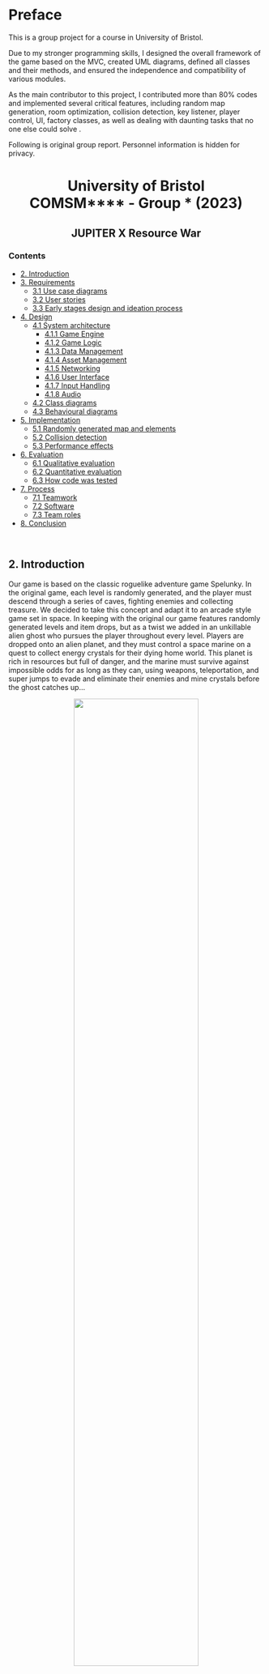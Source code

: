 # Preface

This is a group project for a course in University of Bristol. 

Due to my stronger programming skills, I designed the overall framework of the game based on the MVC, created UML diagrams, defined all classes and their methods, and ensured the independence and compatibility of various modules. 

As the main contributor to this project, I contributed more than 80% codes and implemented several critical features, including random map generation, room optimization, collision detection, key listener, player control, UI, factory classes, as well as dealing with daunting tasks that no one else could solve . 

Following is original group report. Personnel information is hidden for privacy.



<div align="center">
   <h1> University  of  Bristol <br/>
   COMSM**** - Group * (2023) <br/></h1>
   <h2>JUPITER X Resource War</h2>
</div>





### Contents
- [2. Introduction](#2-introduction)
- [3. Requirements](#3-requirements)
  - [3.1 Use case diagrams](#31-use-case-diagrams)
  - [3.2 User stories](#32-user-stories)
  - [3.3 Early stages design and ideation process](#33-early-stages-design-and-ideation-process)
- [4. Design](#4-design)
  - [4.1 System architecture](#41-system-architecture)
    - [4.1.1 Game Engine](#411-game-engine)
    - [4.1.2 Game Logic](#412-game-logic)
    - [4.1.3 Data Management](#413-data-management)
    - [4.1.4 Asset Management](#414-asset-management)
    - [4.1.5 Networking](#415-networking)
    - [4.1.6 User Interface](#416-user-interface)
    - [4.1.7 Input Handling](#417-input-handling)
    - [4.1.8 Audio](#418-audio)
  - [4.2 Class diagrams](#42-class-diagrams)
  - [4.3 Behavioural diagrams](#43-behavioural-diagrams)
- [5. Implementation](#5-implementation)
  - [5.1 Randomly generated map and elements](#51-randomly-generated-map-and-elements)
  - [5.2 Collision detection](#52-collision-detection)
  - [5.3 Performance effects](#53-performance-effects)
- [6. Evaluation](#6-evaluation)
  - [6.1 Qualitative evaluation](#61-qualitative-evaluation)
  - [6.2 Quantitative evaluation](#62-quantitative-evaluation)
  - [6.3 How code was tested](#63-how-code-was-tested)
- [7. Process](#7-process)
  - [7.1 Teamwork](#71-teamwork)
  - [7.2 Software](#72-software)
  - [7.3 Team roles](#73-team-roles)
- [8. Conclusion](#8-conclusion)


<br>

## 2. Introduction

Our game is based on the classic roguelike adventure game Spelunky. In the original game, each level is randomly generated, and the player must descend through a series of caves, fighting enemies and collecting treasure.  We decided to take this concept and adapt it to an arcade style game set in space. In keeping with the original our game features randomly generated levels and item drops, but as a twist we added in an unkillable alien ghost who pursues the player throughout every level. Players are dropped onto an alien planet, and they must control a space marine on a quest to collect energy crystals for their dying home world. This planet is rich in resources but full of danger, and the marine must survive against impossible odds for as long as they can, using weapons, teleportation, and super jumps to evade and eliminate their enemies and mine crystals before the ghost catches up…

<p align="center">
  <img width="70%" src="./ReportMaterials/gameplay.gif">
</p>
<br>

## 3. Requirements


### 3.1 Use case diagrams

<p align="center">
  <img width="70%" src="./ReportMaterials/UseCaseDiagram.png">
</p>
<br>
Use case diagrams and user stories are kept in folder 'ReportMaterials' in gitub mainpage for your reference.

https://github.com/UoB-COMSM0110/2023-group-7/tree/main/ReportMaterials


### 3.2 User stories

As a player I want to play a character with different combination of weapons so that have personalized game experience.

As a player I want to explore different dungeons rooms so that experience the joy of unknown.

As a player I want to encounter with different enemies with different skills and difficulty so that devote thought to planning survival routes and game strategies.

As a player I want to discover different items to improve weapon power or make the survival easier so that pay attention to collect item while fighting with monsters and increase fun of the game.

As a player I want to change game difficulties and there are some defined levels so that I can choose them according to my level and make game experience better.

As a player I want to experience permadeath so that I need to make every decision carefully and compete with others for scores.

As a player I want to experience different movement method so that the game has more possibilities and be unexpected rescued from a desperate situation

As a player I want to interact with map elements such as portal so that the game become much more interesting, and I can make strategies with these things.

As a player I want to heal my HP so that there still chances to survive even I make a strategy mistake.

As a player I want to experience a game that the difficulty level increase by time so that the game become more interesting soul-stirring with time going by in the case that the play is used to current difficulty.

As a player I want to pause the game while playing so that I could continue the game after I resolve emergency.

As a player I want to store my game score and compare with other players so that I can be hungrier for score and feel fulfilled when I beat other players.

As a player I want to turn off the game music so that I can focus on the game without being influenced by background music.

As a player I want to check the game tutorial or help at the start menu as well as in the game so that I can learn the operation method when I first play it and check help tips when I forget some operations in game.

As a player I want to be hurt by map elements so that I need to focus on every moment.

As a player I want to pick up items that could increase my score so that I'm more enthusiastic to explore the game.

As a player I want to double jump in the game so that I can move more flexible.

As a developer I want to design a game room and map generation algorithm so that the game has more possibilities and more interesting to explore.

As a developer I want to design several weapons so that the game experience is personalized.

As a developer I want to design background music and different sound effects so that the player could be more immersed into the game.

As a developer I want to have different artistical art and animation design so that the player has better game experience.

As a developer I want to design menus for different settings so that the player could personalize their playing easily.


### 3.3 Early stages design and ideation process

At early stages, each member in the team brought up at least 2 games ideas to develop. We discussed and evaluated all ideas from a wide range of aspects which game we are going to build, for example, the possibilities of twists for each game, potential game users, a more original game, how it works (interactions between enemies and player) etc.

Finally, we reached a consensus of which game to develop as we all agreed on a rough-like game and clearer picture of our game. Initially we have a general aim for our game, for example, game background setting, space mission and exploring, various landscapes (rooms), various enemies, score system, items system etc.


## 4. Design

### 4.1 System architecture


In the realm of game development, system architecture design is a critical aspect, as it provides the essential framework and coordination for the game's diverse components. This design facilitates the scalability, maintainability and it ensures the game can be developed efficiently. Here are some key elements we have taken in account during devising the system architecture of this game:

#### 4.1.1 Game Engine

As required by the assignment brief, the game is design with Processing, instead of relying on pre-built game engines, we have efficiently created a custom game engine. It allowed us to take advantage of the full potential of Processing, like rendering capabilities, animation, interface design. Based on it, the game could be developed efficiently, and different components created by all people in our team could be combined and integrated seamless.

#### 4.1.2 Game Logic

Design the game logic, which includes the rules and mechanics of the game, such as character progression, combat, and level generation. This should be separated from the rendering and engine systems, allowing for easier updates and modifications to the game's core functionality.

- Objective and challenges

The game performance is evaluated by player score, which is calculate by the number of enemies killed, the number of ore mined, number of items acquired. There is a score coefficient based on initial difficulty choice and the score already acquired (increase by 1 every 5000 score). Different enemies correspond to different score. Player has 10 HP at the beginning of the game, you will lose 1 HP every time you touch spine or hurt by enemies. When all HP used up, game over, you can input your name and see ranking. The game target is to survive, collect scores as many as possible. 

- Core gameplay mechanics

Player has the command: move left/right, speed down, interact, pick up item, change weapon, change items, jump, jump off, pause, shoot, use items. 

Crates appears randomly in the room and can be opened with keyboard input “E” and press another time to pick it up, the crate might contain one of the following items: shotgun bullet, split shot bullet, wing (fly 8 seconds), HP diamond (max HP +1) and SPEED diamond (speed up in 5 seconds). 
The yellow board is trampoline, it increases jump heigh when the player stands on it. 

The blue board is portal, stand on it and press key “E”, the player could teleport back and forth between portals. 

Ore is hidden in blocks, use miner gun to attack them and get scores.

Green and red diamonds are randomly distributed in the room, touch to collect them, the green diamonds bring extra marks, and the red diamonds heal 1 HP.

- Game state and transitions

When the game starts up, it enters the default home page, where the player can choose to start, check help page, option page, ranking and quit. And in the game, on the top right corner, there are some buttons: help, music on/off, pause and exit. Game states are defined in Model class, the coordinate of mouse is monitored whether on the button area, when press buttons, it calls controller to change game statues, then the View class render new game picture.

- Artificial Intelligence (AI)

All enemy are controlled by AI algorithms, the unbeatable ghost identifies your coordinate and chase you all game after you leave the first room. All the other enemies have their own space, when the player appears in the area, the monster launch attacks in their way, shooting or melee attack.

- Game balance and difficulty

As required in the assignment brief, there are three preset difficulties, it can be change in the option menu and you can see current difficulty in the game. To make the game more intense and thrilling over time, a hidden difficulty coefficient is applied (increase by 1 every 5000 score). The difficulty is tested to make sure it’s appropriate.

- Event handling and input management

Collision detection is running all the time to make sure the player has valid interaction with monsters or the room. The game monitor mouse and keyboard input to receive player input. All error message is recorded so that when it crashes, the developer could figure out the reason and fix it.

#### 4.1.3 Data Management

The game information is stored locally with array list or csv file. Some data like the map of already explored rooms is reset every time game over and new round start, so that every round the player could explore new map. While some other data like the score and ranking is only initialized when game startup, so that player could see previous game records after several rounds.

#### 4.1.4 Asset Management

The game's assets, such as textures, models, animations, and sound files are imported when game startup and will be called with game start. The file is placed in folder /Moon/Data/imgs.

#### 4.1.5 Networking

Multiplayer is not implemented in current game design phase, so networking is not considered.

#### 4.1.6 User Interface

The user interface is designed with Adobe Photoshop and Adobe Illustrator, all images and buttons are imported at game startup and rendered by View class. Mouse is monitored, when it is released in the button area (judged by coordinates), controller set the corresponding game status and new game picture is rendered by View class. All interfaces are placed in /Moon/Data/imgs/menu, replace the image file with the same name could update the game menu.

#### 4.1.7 Input Handling

The player input is monitored in main class, the keyboard input is not case sensitive and captured by keyReleased() and transformed to lower case, the mouse is captured by mouseReleased(), they will be passed into controlled to do corresponding operation. 

#### 4.1.8 Audio

The background music featured in the game is sourced from "Neon Abyss". Other sound effects, such as shooting, taking damage, and jumping, are obtained from an online resource library: https://588ku.com/. Playing music is relied on Minim, an audio library that provides easy to use classes for playback, recording, analysis, and synthesis of sound. All the mp3 file is loaded at the startup. There is a Boolean game statue “isMusicPlaying” in Model class, it is true by default and can be changed when setIsMusicPlaying(true) is called. When isMusicPlaying is true, the background music will be played.



### 4.2 Class diagrams
<p align="center">
  <img width="90%" src="./ReportMaterials/game_class_diagram.png">
</p>
<br>


### 4.3 Behavioural diagrams

<p align="center">
  <img width="60%" src="./ReportMaterials/CommunicationDiagram.png">
</p>
<br>
Behavioural diagrams are kept in folder 'ReportMaterials' in gitub mainpage for your reference.

https://github.com/UoB-COMSM0110/2023-group-7/tree/main/ReportMaterials

The game is based on MVC model to build. We worked and discussed as a team to decide what are the game mechanics, how the player might behave ( things that player does: exploring unknown areas, mining, using items to deal with various creatures etc.) , what should be displayed on the interface ( the way player communicate with game, HP system, score system , creatures AI etc.).

We illustrated them in class diagrams. Generally, we needed several basic classes to validate the game. Class for view & model & controller, class for random room, class for player, class for various creatures, class for items etc.

## 5. Implementation

We follow the general game developement process to implement our game : planning -- pre-production -- production -- testing -- pre-launch -- release.

We have weekly meeting to summarize what we have done for the project, discussed current difficulties during development for own part, clarified ambiguities, brought up possible new features for games and added them in our process.

During the implementation of our game, we found below 3 main challenges :

### 5.1 Randomly generated map and elements

Our goal with the random generation of rooms, was for every level to look and feel distinctly different. The main problems faced here were ensuring that every room has at least one path the player can follow, and that there are no areas where the player or enemies can get stuck. 

Our solution was to use a pseudo-randomly generated approach. The board size is set to 1160 by 800 pixels and is divided into a grid of 29 by 20 blocks. Each room has a border of 1 block with 6 exits, and the remaining space is then divided into 6 sections, each of 9*9 blocks (see image below). The sections are stored in CSV files, and dictate the placement of normal blocks, jump pads and portals. We carefully designed a large number of different sections and carried out user testing to ensure that they fit together in any combination without obstructing the players movement. 

When each room is generated, 6 sections are chosen at random and used to build the room. The logic for this generation is designed in such a way that no room can contain two identical sections. Next, we optimise the room, adding in some additional special platforms to make gameplay more dynamic. We then scan the room to find suitable locations for elements such as enemies and items. These elements are then added to randomly selected locations. 
<p align="center">
  <img width="90%" src="./ReportMaterials/Map%20diagram.jpg">
</p>
<p align="center">Image showing how level sections are laid out in each room</p>
<br>

<p align="center">
  <img width="60%" src="./ReportMaterials/room-generation.gif">
</p>
<p align="center"> Gif showing how a player can move seemlessly between randomly generated rooms. </p>

### 5.2 Collision detection

Collision detection is one of the most important aspects of our game. We are always looking for better ways of collision detection and keep it constantly updated.

In the beginning, basic collision detection was based on rectangular and rectangular collisions. At that stage, the position and size depended on the floats x, y, width, height and then, for ease of development, it was modified to be determined by the PVector location. We have rewritten the detect method to meet the collision detection of each type of object according to different needs.

For example, if a room in the game is made up of blocks based on matrix coordinates, our algorithm only needs to detect the walls around the object to reduce performance consumption. Also, the improved algorithm can match objects of arbitrary position and size. The effect of a moving object (e.g. player, enemy) being blocked by a wall is achieved by resetting the PVector location of the object and clearing the PVector velocity in the corresponding direction. If the object is blocked by a wall below, then the jump and fall states of the moving object are reset. Different strategies are used for collision detection for the player and the enemy, so that the enemy does not cross the boundary and cause a bug.

It is fair to say that we have spent considerable effort on collision detection and have achieved more than satisfactory results, which have greatly enhanced the gaming experience.

### 5.3 Performance effects

We have spent a lot of time and effort on the presentation to make everything as perfect as possible, like a full-fledged game.

In many cases, we have replaced single image effects with gifs, so that many of the effects are played in a continuous motion picture. By using the DecorationFactory, we can add both temporary and permanent gifs to the room, and set duration, speed, size and location of gifs by using different constructors. For example, when the player dies, the player does not suddenly fall, but has a complete set of movements. There are also different matching gifs for the player and the enemy in different states: for example, when the player or the enemy is attacked, there is a knockback effect; when the player is injured, there is an invincibility time as well as a blinking effect.

Another notable mention is our shooting system. We have used the PVector system instead of the traditional x, y and speed coordinate system. We used the PVector to make the weapon follow the rotation of the mouse position, as well as to ensure that the bullets are fired from the muzzle, again contributing to the hitting effect in the previous section.

## 6. Evaluation

### 6.1 Qualitative evaluation

We used the Think Aloud evaluation method to conduct qualitative testing of the game. We invited test users to explore the game pages and content freely and without guidance from the developers, while asking them to express their thoughts aloud.

During this test, we identified the following issues for improvement (surely that’s not all): the need for more tutorials (including an introduction to the various items and weapons, basic operations, etc.); the need to improve the operations according to habits, e.g. the 'SPACE' and 'W' keys can both be used to 'jump'; the lack of visibility of entrances and exits on the game screen and the need to add guidance; the difficulty of the game needs to be adjusted, for example, players think the drop damage needs to be reduced.

We also found it interesting to note that, because we did not select our test players, there was a significant difference in the feedback on the experience between players with and without relevant gaming experience. It took some time to learn and accept the keys and attack patterns for the first time, so we needed to give enough guidance at the beginning of the game to enhance the experience (otherwise it would have been a disguised way to make it harder and turn off players).

Based on these results, we have decided to improve the guidelines and create a more user-friendly tutorial. We have also adjusted the props and values to correct the difficulty of the game. And also to emphasise the player's goal: to get the highest score they can.

### 6.2 Quantitative evaluation

We gathered ten players to fully conduct that test. The process was as follows: we gave a brief introduction to the game and its operation, the players started to experience the game and finally filled in two forms, System Usability Scale and NASA TLX, based on their real thoughts.

In NASA TLX, we did not use weights for the six dimensions. Combining the scoring data reveals a large variation in the perception of the game's tasks between test users, which may be related to players' gaming experience and their own familiarity with the genre. Combining the independent mean scores for each dimension we find that players generally perceive the level of thinking required and effort required to play the game to be high, and that players are satisfied with their performance.
<p align="center">
  <img width="90%" src="./ReportMaterials/NASA%20TLX.png">
</p>
<br>
With players generally giving relatively good usability ratings (satisfactory scores) in SUS, it is fair to say that our game system has a good track record. This includes the fact that players found our system simple and easy to use and the tasks easy to understand. At the same time, some issues were also reflected, such as the fact that players felt they needed some time and some learning to use it. This echoes the issues reported by users during the Think Aloud evaluation in the previous section.
<p align="center">
  <img width="90%" src="./ReportMaterials/SUS.png">
</p>
<br>

### 6.3 How code was tested

Given that the development is using Processing, we are currently unable to perform further unit testing on the code etc., so we have chosen to focus our testing on user testing.

For user testing, we have used the Think Aloud evaluation, NASA TLX and System Usability Survey (SUS) methods. In the Think Aloud evaluation, we let the testers explore the interface and content of the game without any guidance from the developers and asked them to express their thoughts out loud during the exploration process. We can quantify and analyse the results of the survey to draw conclusions and make the game better and more user-friendly.

Based on the results of the table and the player testimonials we found that, overall, players do not find our game system complicated, but may need some guidance to learn it. Basically, they think we have a strong gameplay and show that they want to play often. It may be necessary to maintain a tense state of operation while playing to keep the game experience going. Happily, almost all players praised our game's graphics and gameplay. Another point that deserves our attention is that, due to the lack of guidance, it seems difficult for players to realise that the goal of our game is to "mine for more points" (rather than to "stay alive").

## 7. Process

### 7.1 Teamwork


We adopted a quite flexible and collaborative approach for game development. Generally, we have a weekly meeting in lab and on teams during holiday, to go through every aspect of the game development, we have one team member jotted down meeting notes each week and assign tasks to team member who is in charge for that in Jira. We posted our questions on teams to get instant feedback or to get support, or to fix bugs, and we committed our work to GitHub so everyone in team could see the changes and monitor our process to ensure our work hit the weekly schedule.

Here are some screenshots for how we collaborated as a team.

- Shared meeting notes
- Shared good ideas
- Shared public methods so others can make full use of the codes and avoid repetition
- Shared good software
- Helped to fix bugs
- Shared the change that might affect everyone’s development to keep everyone stay up to date
  <br></br>
  
  <p align="center">
       <br></br>
      <img src="./ReportMaterials/reportprocess/meeting1.png" alt="Screenshot of meeting notes example - 1">
      <br> Screenshot of meeting notes example - 1
      <br></br>
      <img src="./ReportMaterials/reportprocess/meeting2.png" alt="Screenshot of meeting notes example - 2">
      <br>Screenshot of meeting notes example - 2
      <br></br>
      <img src="./ReportMaterials/reportprocess/goodsoftware.png" alt="Screenshot of sharing good software">
      <br>Screenshot of sharing good software
        <br></br>
      <img src="./ReportMaterials/reportprocess/fixbug.png" alt="Screenshot of helping to fix bug">  
      <br>Screenshot of helping to fix bug
        <br></br>
  </p>

### 7.2 Software

We used various software introduced from the lecture.

- Teams: communication and meeting
- Jira: Assigned tasks and monitored our progress
- UML: Illustrated class diagrams
- Git & GitHub: for version control and committed staged work
- Photoshop: designed certain character in game
- Processing: wrote codes to build the game
  <br></br>

<p align="center">
    <img src="./ReportMaterials/reportprocess/jira.png" alt="Screenshot of using Jira to assign tasks and monitor progress">   
    <br>Screenshot of using Jira to assign tasks and monitor progress
</p>
  <br>
<br>Also please follow below link if you want to check how we collaborate in Jira.</br>

https://uob-group7.atlassian.net/jira/software/projects/GP/boards/1
### 7.3 Team roles

We divided the game into 5 parts at beginning of the project, so everyone can focus on his or her own part. Please find below table as how we assign the team role and also our individual contribution.

| Task                                | To do by |
| ----------------------------------- | -------- |
| Rooms & Room Factory                | ***     |
| Menu & Setting & BGM                | ***   |
| Game framework, Player, Basic props, Collision etc… | Xiao     |
| Items & Items Factory               | ***    |
| Enemy & Enemy Factory               | *** |

Meanwhile, apart from the game, there are some works have been done by different team members:

- kept tracking and pushing the progress to ensure delivery of the game
- jotted down meeting note and shared recap
- Assigned tasks regarding meeting
- Acted as user or found new user to play game and asked for feedback
- Reached out to internet for game design (player, enemies, items, gems & rocks etc..), as we wanted it our game in an extraterrestrial world setting
  <br>

## 8. Conclusion


Overall, the game is basically a 2D platform adventure game and is inspired by Spelunky. But we re-designed the game to make it more originally made by our own. for example, extraterrestrial planet background setting, all elements shown in the game are consistent with the game storyline , completely random generated maps, items, enemies to make the game more fun to play.

From software quality perspective,we think we have met the requirements of game development. Firstly, the game is fun to play. Secondly, the codes have been conformed with our conventions, it's readable and maintainable, and had been tested and reviewed again and again to make it as concise and accurate as we can.

The project is absolutely challenging and here are some tricky challenges that we had in the process:

- Enemies and rooms are generated randomly, it's difficult to make sure enemies were generated legally in the right place
- Various enemy AI
- Collision detection between player and creatures and spikes
- Dynamically display player and enemies

Basically, our approach to solve question is that We brought the questions to meeting and devided them into smaller parts.We proposed a potential viable solution , tested it and revised it , conquered them step by step. Our strategy is that we try to complete the basics of the game and made it functional. Then we improved it and added new features and beatify characters and game interface by each round's sprint.

Thus, we are very proud of the game we have developed, it is thrilling to present our final game for end users to play.
During the process,we not just have gained valuable experience to develop a new game , but also learnt to collaborate as a team. Meanwhile, learnt to make full use of various software to improve efficiency.

Finally, we decided to put below features to our future work as time is limited:

- Phase in user login system which can allow to store users information, play records and rank their scores
- Validate the game for two players, it might be more fun if players can help and interact with each other in space exploration
- Validate the game for connecting internet, so players can share their scores
- More various bosses for player to challenge
- Generate more interesting various secret maps, so players can unlock it and get unexpected bonus
- More enemies and more items that allow player to create new playing methods and play more flexibly
- Provide more items for player to use, like immute death, summon NPC to attack emermies, special shield to help user to reflect the damage etc..
- Provide a bag system so user to check current available items and instructions for them
- A complete introduction of game storyline for user to better understand its background and goal
- Phase in quests system, player can unlock quests to increase their scores or boost its effects
